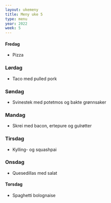 ```yaml
---
layout: ukemeny
title: Meny uke 5
type: menu
year: 2022
week: 5
---
```


#### Fredag

- Pizza

### Lørdag

- Taco med pulled pork

### Søndag

- Svinestek med potetmos og bakte grønnsaker

### Mandag

- Skrei med bacon, ertepure og gulrøtter

### Tirsdag

- Kylling- og squashpai

### Onsdag

- Quesedillas med salat

#### Torsdag

- Spaghetti bolognaise
